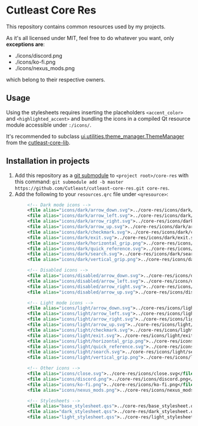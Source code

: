 # Cutleast Core Res

This repository contains common resources used by my projects.

As it's all licensed under MIT, feel free to do whatever you want, only **exceptions are**:

- ./icons/discord.png
- ./icons/ko-fi.png
- ./icons/nexus_mods.png

which belong to their respective owners.

## Usage

Using the stylesheets requires inserting the placeholders `<accent_color>` and `<highlighted_accent>` and bundling the icons in a compiled Qt resource module accessible under `:/icons/`.

It's recommended to subclass [ui.utilities.theme_manager.ThemeManager](https://github.com/Cutleast/cutleast-core-lib/blob/master/src/cutleast_core_lib/ui/utilities/theme_manager.py) from the [cutleast-core-lib](https://github.com/Cutleast/cutleast-core-lib).

## Installation in projects

1. Add this repository as a [git submodule](https://git-scm.com/book/en/v2/Git-Tools-Submodules) to `<project root>/core-res` with this command:
    `git submodule add -b master https://github.com/Cutleast/cutleast-core-res.git core-res`.
2. Add the following to your `resources.qrc` file under `<qresource>`:
```xml
        <!-- Dark mode icons -->
        <file alias="icons/dark/arrow_down.svg">../core-res/icons/dark/arrow_down.svg</file>
        <file alias="icons/dark/arrow_left.svg">../core-res/icons/dark/arrow_left.svg</file>
        <file alias="icons/dark/arrow_right.svg">../core-res/icons/dark/arrow_right.svg</file>
        <file alias="icons/dark/arrow_up.svg">../core-res/icons/dark/arrow_up.svg</file>
        <file alias="icons/dark/checkmark.svg">../core-res/icons/dark/checkmark.svg</file>
        <file alias="icons/dark/exit.svg">../core-res/icons/dark/exit.svg</file>
        <file alias="icons/dark/horizontal_grip.png">../core-res/icons/dark/horizontal_grip.png</file>
        <file alias="icons/dark/quick_reference.svg">../core-res/icons/dark/quick_reference.svg</file>
        <file alias="icons/dark/search.svg">../core-res/icons/dark/search.svg</file>
        <file alias="icons/dark/vertical_grip.png">../core-res/icons/dark/vertical_grip.png</file>

        <!-- Disabled icons -->
        <file alias="icons/disabled/arrow_down.svg">../core-res/icons/disabled/arrow_down.svg</file>
        <file alias="icons/disabled/arrow_left.svg">../core-res/icons/disabled/arrow_left.svg</file>
        <file alias="icons/disabled/arrow_right.svg">../core-res/icons/disabled/arrow_right.svg</file>
        <file alias="icons/disabled/arrow_up.svg">../core-res/icons/disabled/arrow_up.svg</file>

        <!-- Light mode icons -->
        <file alias="icons/light/arrow_down.svg">../core-res/icons/light/arrow_down.svg</file>
        <file alias="icons/light/arrow_left.svg">../core-res/icons/light/arrow_left.svg</file>
        <file alias="icons/light/arrow_right.svg">../core-res/icons/light/arrow_right.svg</file>
        <file alias="icons/light/arrow_up.svg">../core-res/icons/light/arrow_up.svg</file>
        <file alias="icons/light/checkmark.svg">../core-res/icons/light/checkmark.svg</file>
        <file alias="icons/light/exit.svg">../core-res/icons/light/exit.svg</file>
        <file alias="icons/light/horizontal_grip.png">../core-res/icons/light/horizontal_grip.png</file>
        <file alias="icons/light/quick_reference.svg">../core-res/icons/light/quick_reference.svg</file>
        <file alias="icons/light/search.svg">../core-res/icons/light/search.svg</file>
        <file alias="icons/light/vertical_grip.png">../core-res/icons/light/vertical_grip.png</file>

        <!-- Other icons -->
        <file alias="icons/close.svg">../core-res/icons/close.svg</file>
        <file alias="icons/discord.png">../core-res/icons/discord.png</file>
        <file alias="icons/ko-fi.png">../core-res/icons/ko-fi.png</file>
        <file alias="icons/nexus_mods.png">../core-res/icons/nexus_mods.png</file>

        <!-- Stylesheets -->
        <file alias="base_stylesheet.qss">../core-res/base_stylesheet.qss</file>
        <file alias="dark_stylesheet.qss">../core-res/dark_stylesheet.qss</file>
        <file alias="light_stylesheet.qss">../core-res/light_stylesheet.qss</file>
```
